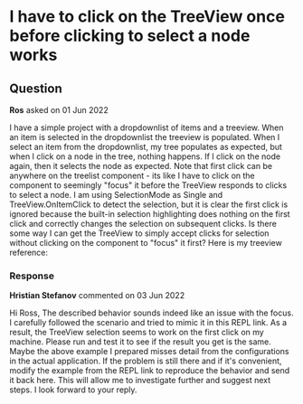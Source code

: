 # I have to click on the TreeView once before clicking to select a node works

## Question

**Ros** asked on 01 Jun 2022

I have a simple project with a dropdownlist of items and a treeview. When an item is selected in the dropdownlist the treeview is populated. When I select an item from the dropdownlist, my tree populates as expected, but when I click on a node in the tree, nothing happens. If I click on the node again, then it selects the node as expected. Note that first click can be anywhere on the treelist component - its like I have to click on the component to seemingly "focus" it before the TreeView responds to clicks to select a node. I am using SelectionMode as Single and TreeView.OnItemClick to detect the selection, but it is clear the first click is ignored because the built-in selection highlighting does nothing on the first click and correctly changes the selection on subsequent clicks. Is there some way I can get the TreeView to simply accept clicks for selection without clicking on the component to "focus" it first? Here is my treeview reference: <TelerikTreeView Data="@treeItems" SelectedItems="SelectedTreeItems" SelectionMode="@TreeViewSelectionMode.Single" OnItemClick="@(args=> InvokeSelectedViewChanged((WellTreeItem)args.Item))"> <TreeViewBindings> <TreeViewBinding TextField="Name" ItemsField="Subitems"></TreeViewBinding> <TreeViewBinding Level="1" TextField="Name"></TreeViewBinding> </TreeViewBindings> </TelerikTreeView>

### Response

**Hristian Stefanov** commented on 03 Jun 2022

Hi Ross, The described behavior sounds indeed like an issue with the focus. I carefully followed the scenario and tried to mimic it in this REPL link. As a result, the TreeView selection seems to work on the first click on my machine. Please run and test it to see if the result you get is the same. Maybe the above example I prepared misses detail from the configurations in the actual application. If the problem is still there and if it's convenient, modify the example from the REPL link to reproduce the behavior and send it back here. This will allow me to investigate further and suggest next steps. I look forward to your reply.

